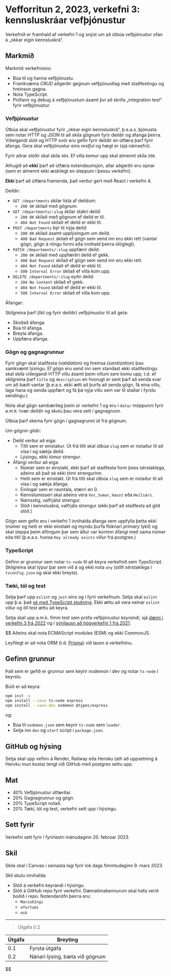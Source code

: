 # Vefforritun 2, 2023, verkefni 3: kennsluskráar vefþjónustur

Verkefnið er framhald af verkefni 1 og snýst um að útbúa vefþjónustur ofan á „okkar eigin kennsluskrá“.

## Markmið

Markmið verkefnisins:

- Búa til og hanna vefþjónustu.
- Framkvæma _CRUD_ aðgerðir gegnum vefþjónustlag með staðfestingu og hreinsun gagna.
- Nota TypeScript.
- Prófanir og debug á vefþjónustum ásamt því að skrifa „integration test“ fyrir vefþjónustur.

### Vefþjónustur

Útbúa skal vefþjónustur fyrir „okkar eigin kennsluskrá“,
þ.e.a.s. þjónusta sem notar HTTP
og JSON til að skila gögnum fyrir deildir og áfanga þeirra.
Viðeigandi slóð og HTTP svör eru gefin fyrir deildir en útfæra þarf fyrir áfanga.
Gera skal vefþjónustur eins _restful_ og hægt er (sjá námsefni).

Fyrir aðrar slóðir skal skila `404`. Ef villa kemur upp skal almennt skila `500`.

Athugið að **ekki** þarf að útfæra notendaumsjón, allar aðgerðir eru opnar (sem er almennt ekki æskilegt en sleppum í þessu verkefni).

**Ekki** þarf að útfæra framenda, það verður gert með React í verkefni 4.

Deildir:

- `GET /departments` skilar lista af deildum:
  - `200 OK` skilað með gögnum.
- `GET /departments/:slug` skilar stakri deild:
  - `200 OK` skilað með gögnum ef deild er til.
  - `404 Not Found` skilað ef deild er ekki til.
- `POST /departments` býr til nýja deild:
  - `200 OK` skilað ásamt upplýsingum um deild.
  - `400 Bad Request` skilað ef gögn sem send inn eru ekki rétt (vantar gögn, gögn á röngu formi eða innihald þeirra ólöglegt).
- `PATCH /departments/:slug` uppfærir deild:
  - `200 OK` skilað með uppfærðri deild ef gekk.
  - `400 Bad Request` skilað ef gögn sem send inn eru ekki rétt.
  - `404 Not Found` skilað ef deild er ekki til.
  - `500 Internal Error` skilað ef villa kom upp.
- `DELETE /departments/:slug` eyðir deild:
  - `204 No Content` skilað ef gekk.
  - `404 Not Found` skilað ef deild er ekki til.
  - `500 Internal Error` skilað ef villa kom upp.

Áfangar:

Skilgreina þarf (líkt og fyrir deildir) vefþjónustur til að geta:

- Skoðað áfanga.
- Búa til áfanga.
- Breyta áfanga.
- Uppfæra áfanga.

### Gögn og gagnagrunnur

Fyrir gögn skal staðfesta (_validation_) og hreinsa (_sanitization_) þau samkvæmt lýsingu. Ef gögn eru send inn sem standast ekki staðfestingu skal skila viðeigandi HTTP villu ásamt þeim villum sem komu upp, t.d. ef skilgreina þarf `title` og `description` en hvorugt er sent þarf að senda svar um að _bæði_ vantar (þ.e.a.s. ekki ætti að þurfa að senda gögn, fá eina villu, laga hana og senda uppfært og fá þá nýja villu sem var til staðar í fyrstu sendingu.)

Nota skal gögn sambærileg þeim úr verkefni 1 og eru í `data/` möppunni fyrir a.m.k. tvær deildir og skulu þau vera sett í gagnagrunn.

Útbúa þarf skema fyrir gögn í gagnagrunni út frá gögnum.

Um gögnin gildir:

- Deild verður að eiga:
  - Titil sem er einstakur. Út frá titli skal útbúa `slug` sem er notaður til að vísa í og sækja deild.
  - Lýsingu, ekki tómur strengur.
- Áfangi verður að eiga:
  - Númer sem er einstakt, ekki þarf að staðfesta form þess sérstaklega, aðeins að það sé ekki tómi strengurinn.
  - Heiti sem er einstakt. Út frá titli skal útbúa `slug` sem er notaður til að vísa í og sækja áfanga.
  - Einingar sem er rauntala, stærri en 0.
  - Kennslumisseri skal aðeins vera `Vor`, `Sumar`, `Haust` eða `Heilsárs`.
  - Námsstig, valfrjálst strengur.
  - Slóð í kennsluskrá, valfrjáls strengur (ekki þarf að staðfesta að gild slóð.)

Gögn sem gefin eru í verkefni 1 innihalda áfanga sem uppfylla þetta ekki (númer og heiti er ekki einstakt og myndu þurfa flóknari _primary_ lykil) og skal sleppa þeim áföngum þar sem áður var kominn áfangi með sama númer eða titil (þ.e.a.s. hunsa `Key already exists` villur frá postgres.)

### TypeScript

Gefinn er grunnur sem notar `ts-node` til að keyra verkefnið sem TypeScript. Skilgreina skal týpur þar sem við á og ekki nota `any` (stillt sérstaklega í `tsconfig.json` og skal ekki breyta).

### Tæki, tól og test

Setja þarf upp `eslint` og `jest` eins og í fyrri verkefnum. Setja skal `eslint` upp þ.a. það [sé með TypeScript stuðning](https://typescript-eslint.io/getting-started). Ekki ættu að vera neinar `eslint` villur og öll test ættu að keyra.

Setja skal upp a.m.k. fimm test sem prófa vefþjónustur _keyrandi_, sjá [dæmi í verkefni 3 frá 2022](https://github.com/vefforritun/vef2-2022-v3-synilausn/tree/main/src/test/integration) og í [sýnilausn að hópverkefni 1 frá 2021](https://github.com/vefforritun/vef2-2021-h1-synilausn/tree/main/src/tests).

$$
Aðeins skal nota ECMAScript modules (ESM) og ekki CommonJS.

Leyfilegt er að nota ORM (t.d. [Prisma](https://www.prisma.io/)) við lausn á verkefninu.

## Gefinn grunnur

Það sem er gefið er grunnur sem keyrir nodemon í dev og notar `ts-node` í keyrslu.

Búið er að keyra:

```bash
npm init -y
npm install --save ts-node express
npm install --save-dev nodemon @types/express
```

og:

- Búa til `nodemon.json` sem keyrir `ts-node` sem `loader`.
- Setja inn `dev` og `start` script í `package.json`.

## GitHub og hýsing

Setja skal upp vefinn á Render, Railway eða Heroku (ath að uppsetning á Heroku mun kosta) tengt við GitHub með postgres settu upp.

## Mat

- 40% Vefþjónustur útfærðar.
- 20% Gagnagrunnur og gögn.
- 20% TypeScript notað.
- 20% Tæki, tól og test, verkefni sett upp í hýsingu.

## Sett fyrir

Verkefni sett fyrir í fyrirlestri mánudaginn 20. febrúar 2023.

## Skil

Skila skal í Canvas í seinasta lagi fyrir lok dags fimmtudaginn 9. mars 2023.

Skil skulu innihalda:

- Slóð á verkefni keyrandi í hýsingu.
- Slóð á GitHub repo fyrir verkefni. Dæmatímakennurum skal hafa verið boðið í repo. Notendanöfn þeirra eru:
  - `MarzukIngi`
  - `ofurtumi`
  - `osk`

---

> Útgáfa 0.2

| Útgáfa | Breyting                       |
|--------|--------------------------------|
| 0.1    | Fyrsta útgáfa                  |
| 0.2    | Nánari lýsing, bæta við gögnum |
$$
